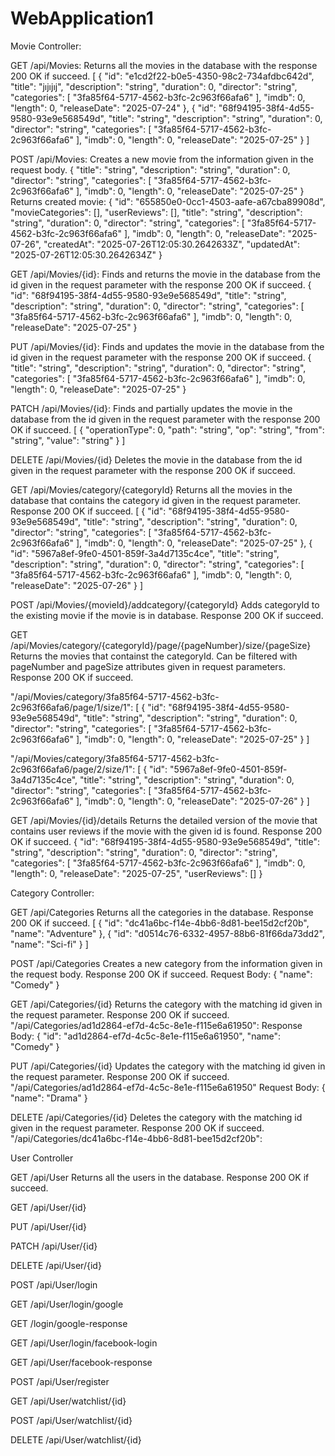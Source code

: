 # WebApplication1

Movie Controller:

GET /api/Movies:
Returns all the movies in the database with the response 200 OK if succeed.
[
{
"id": "e1cd2f22-b0e5-4350-98c2-734afdbc642d",
"title": "jıjıjıj",
"description": "string",
"duration": 0,
"director": "string",
"categories": [
"3fa85f64-5717-4562-b3fc-2c963f66afa6"
],
"imdb": 0,
"length": 0,
"releaseDate": "2025-07-24"
},
{
"id": "68f94195-38f4-4d55-9580-93e9e568549d",
"title": "string",
"description": "string",
"duration": 0,
"director": "string",
"categories": [
"3fa85f64-5717-4562-b3fc-2c963f66afa6"
],
"imdb": 0,
"length": 0,
"releaseDate": "2025-07-25"
}
]

POST /api/Movies:
Creates a new movie from the information given in the request body.
{
"title": "string",
"description": "string",
"duration": 0,
"director": "string",
"categories": [
"3fa85f64-5717-4562-b3fc-2c963f66afa6"
],
"imdb": 0,
"length": 0,
"releaseDate": "2025-07-25"
}
Returns created movie:
{
"id": "655850e0-0cc1-4503-aafe-a67cba89908d",
"movieCategories": [],
"userReviews": [],
"title": "string",
"description": "string",
"duration": 0,
"director": "string",
"categories": [
"3fa85f64-5717-4562-b3fc-2c963f66afa6"
],
"imdb": 0,
"length": 0,
"releaseDate": "2025-07-26",
"createdAt": "2025-07-26T12:05:30.2642633Z",
"updatedAt": "2025-07-26T12:05:30.2642634Z"
}

GET /api/Movies/{id}:
Finds and returns the movie in the database from the id given in the request parameter with the response 200 OK if succeed.
{
"id": "68f94195-38f4-4d55-9580-93e9e568549d",
"title": "string",
"description": "string",
"duration": 0,
"director": "string",
"categories": [
"3fa85f64-5717-4562-b3fc-2c963f66afa6"
],
"imdb": 0,
"length": 0,
"releaseDate": "2025-07-25"
}

PUT /api/Movies/{id}:
Finds and updates the movie in the database from the id given in the request parameter with the response 200 OK if succeed.
{
"title": "string",
"description": "string",
"duration": 0,
"director": "string",
"categories": [
"3fa85f64-5717-4562-b3fc-2c963f66afa6"
],
"imdb": 0,
"length": 0,
"releaseDate": "2025-07-25"
}

PATCH /api/Movies/{id}:
Finds and partially updates the movie in the database from the id given in the request parameter with the response 200 OK if succeed.
[
{
"operationType": 0,
"path": "string",
"op": "string",
"from": "string",
"value": "string"
}
]

DELETE /api/Movies/{id}
Deletes the movie in the database from the id given in the request parameter with the response 200 OK if succeed.

GET /api/Movies/category/{categoryId}
Returns all the movies in the database that contains the category id given in the request parameter. Response 200 OK if succeed.
[
{
"id": "68f94195-38f4-4d55-9580-93e9e568549d",
"title": "string",
"description": "string",
"duration": 0,
"director": "string",
"categories": [
"3fa85f64-5717-4562-b3fc-2c963f66afa6"
],
"imdb": 0,
"length": 0,
"releaseDate": "2025-07-25"
},
{
"id": "5967a8ef-9fe0-4501-859f-3a4d7135c4ce",
"title": "string",
"description": "string",
"duration": 0,
"director": "string",
"categories": [
"3fa85f64-5717-4562-b3fc-2c963f66afa6"
],
"imdb": 0,
"length": 0,
"releaseDate": "2025-07-26"
}
]

POST /api/Movies/{movieId}/addcategory/{categoryId}
Adds categoryId to the existing movie if the movie is in database. Response 200 OK if succeed.

GET /api/Movies/category/{categoryId}/page/{pageNumber}/size/{pageSize}
Returns the movies that containst the categoryId. Can be filtered with pageNumber and pageSize attributes given in request parameters. Response 200 OK if succeed.

"/api/Movies/category/3fa85f64-5717-4562-b3fc-2c963f66afa6/page/1/size/1":
[
{
"id": "68f94195-38f4-4d55-9580-93e9e568549d",
"title": "string",
"description": "string",
"duration": 0,
"director": "string",
"categories": [
"3fa85f64-5717-4562-b3fc-2c963f66afa6"
],
"imdb": 0,
"length": 0,
"releaseDate": "2025-07-25"
}
]

"/api/Movies/category/3fa85f64-5717-4562-b3fc-2c963f66afa6/page/2/size/1":
[
{
"id": "5967a8ef-9fe0-4501-859f-3a4d7135c4ce",
"title": "string",
"description": "string",
"duration": 0,
"director": "string",
"categories": [
"3fa85f64-5717-4562-b3fc-2c963f66afa6"
],
"imdb": 0,
"length": 0,
"releaseDate": "2025-07-26"
}
]

GET /api/Movies/{id}/details
Returns the detailed version of the movie that contains user reviews if the movie with the given id is found. Response 200 OK if succeed.
{
"id": "68f94195-38f4-4d55-9580-93e9e568549d",
"title": "string",
"description": "string",
"duration": 0,
"director": "string",
"categories": [
"3fa85f64-5717-4562-b3fc-2c963f66afa6"
],
"imdb": 0,
"length": 0,
"releaseDate": "2025-07-25",
"userReviews": []
}

Category Controller:

GET /api/Categories
Returns all the categories in the database. Response 200 OK if succeed.
[
{
"id": "dc41a6bc-f14e-4bb6-8d81-bee15d2cf20b",
"name": "Adventure"
},
{
"id": "d0514c76-6332-4957-88b6-81f66da73dd2",
"name": "Sci-fi"
}
]

POST /api/Categories
Creates a new category from the information given in the request body. Response 200 OK if succeed.
Request Body:
{
"name": "Comedy"
}

GET /api/Categories/{id}
Returns the category with the matching id given in the request parameter. Response 200 OK if succeed.
"/api/Categories/ad1d2864-ef7d-4c5c-8e1e-f115e6a61950":
Response Body:
{
"id": "ad1d2864-ef7d-4c5c-8e1e-f115e6a61950",
"name": "Comedy"
}

PUT /api/Categories/{id}
Updates the category with the matching id given in the request parameter. Response 200 OK if succeed.
"/api/Categories/ad1d2864-ef7d-4c5c-8e1e-f115e6a61950"
Request Body:
{
"name": "Drama"
}

DELETE /api/Categories/{id}
Deletes the category with the matching id given in the request parameter. Response 200 OK if succeed.
"/api/Categories/dc41a6bc-f14e-4bb6-8d81-bee15d2cf20b":

User Controller

GET /api/User
Returns all the users in the database. Response 200 OK if succeed.

GET /api/User/{id}

PUT /api/User/{id}

PATCH /api/User/{id}

DELETE /api/User/{id}

POST /api/User/login

GET /api/User/login/google

GET /login/google-response

GET /api/User/login/facebook-login

GET /api/User/facebook-response

POST /api/User/register

GET /api/User/watchlist/{id}

POST /api/User/watchlist/{id}

DELETE /api/User/watchlist/{id}
